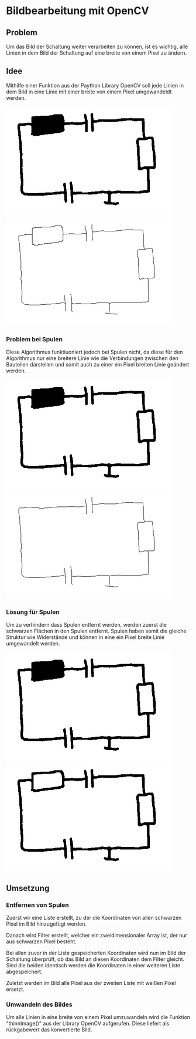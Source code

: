 # Bildbearbeitung mit OpenCV

## Problem

Um das Bild der Schaltung weiter verarbeiten zu können, ist es wichtig, alle Linien in dem Bild der Schaltung auf eine breite von einem Pixel zu ändern.

## Idee

Mithilfe einer Funktion aus der Paython Library OpenCV soll jede Linien in dem Bild in eine Linie mit einer breite von einem Pixel umgewandeldt werden.

![Binary](.\Dateien\binary.png) ![Thinn](.\Dateien\thinn.png)

### Problem bei Spulen

Diese Algorithmus funktiuoniert jedoch bei Spulen nicht, da diese für den Algorithmus nur eine breitere Linie wie die Verbindungen zwischen den Bauteilen darstellen und somit auch zu einer ein Pixel breiten Linie geändert werden.

![Binary](.\Dateien\binary.png) ![Thinn ohne Spulen](.\Dateien\thinnOhneSpule.png)

### Lösung für Spulen

Um zu verhindern dass Spulen entfernt werden, werden zuerst die schwarzen Flächen in den Spulen entfernt. Spulen haben somit die gleiche Struktur wie Widerstände und können in eine ein Pixel breite Linie umgewandelt werden.

![Binary](.\Dateien\binary.png) ![ohne Spulen](.\Dateien\ohneSpulen.png)


## Umsetzung

### Entfernen von Spulen

Zuerst wir eine Liste erstellt, zu der die Koordinaten von allen schwarzen Pixel im Bild hinzugefügt werden.

Danach wird Filter erstellt, welcher ein zweidimensionaler Array ist, der nur aus schwarzen Pixel besteht. 

Bei allen zuvor in der Liste gespeicherten Koordinaten wird nun im Bild der Schaltung überprüft, ob das Bild an diesen Koordinaten dem Filter gleicht. Sind die beiden identisch werden die Koordinaten in einer weiteren Liste abgespeichert.

Zuletzt werden im Bild alle Pixel aus der zweiten Liste mit weißen Pixel ersetzt.

### Umwandeln des Bildes

Um alle Linien in eine breite von einem Pixel umzuwandeln wird die Funktion "thinnImage()" aus der Library OpenCV aufgerufen. Diese liefert als rückgabewert das konvertierte Bild.
